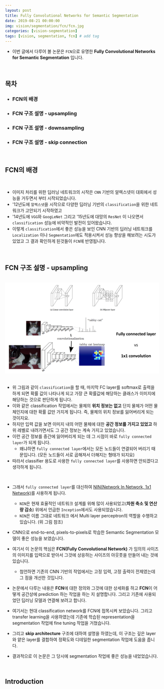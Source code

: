 ```yaml
---
layout: post
title: Fully Convolutional Networks for Semantic Segmentation
date: 2019-08-21 00:00:00
img: vision/segmentation/fcn/fcn.jpg
categories: [vision-segmentation] 
tags: [vision, segmentation, fcn] # add tag
---
```


- 이번 글에서 다루어 볼 논문은 `FCN`으로 유명한 **Fully Convolutional Networks for Semantic Segmentation** 입니다.

<br>

## **목차**

- ### FCN의 배경
- ### FCN 구조 설명 - upsampling
- ### FCN 구조 설명 - downsampling
- ### FCN 구조 설명 - skip connection

<br>

## **FCN의 배경**

<br>

- 이미지 처리를 위한 딥러닝 네트워크의 시작은 `CNN` 기반의 알렉스넷이 대회에서 성능을 거두면서 부터 시작되었습니다.
- '12년도에 `알렉스넷`을 시작으로 다양한 딥러닝 기반의 `classification`을 위한 네트워크가 고안되기 시작하였고
- '14년도에 `VGG`와 `GoogLeNet` 그리고 '15년도에 대망의 `ResNet` 이 나오면서 `classification` 성능에 비약적인 발전이 있어왔습니다.
- 이렇게 `classification`에서 좋은 성능을 보인 CNN 기반의 딥러닝 네트워크를 `Localization` 이나 `Segmentation`에도 적용시켜서 성능 향상을 해보려는 시도가 있었고 그 결과 확인하게 된것들이 `FCN`에 반영됩니다.

<br>

## **FCN 구조 설명 - upsampling**

<br>
<center><img src="..\assets\img\vision\segmentation\fcn\0.png" alt="Drawing" style="width: 600px;"/></center>
<br>

- 위 그림과 같이 `classification`을 할 때, 마지막 FC layer를 softmax로 출력을 하게 되면 확률 값이 나타나게 되고 가장 큰 확률값에 해당하는 클래스가 이미지에 해당하는 것으로 판단하게 됩니다.
- 이와 같은 classification 작업에서는 물체의 **위치 정보는 없고** 단지 물체가 어떤 물체인지에 대한 확률 값만 가지게 됩니다. 즉, 물체의 위치 정보를 잃어버리게 되는 것이지요.
- 하지만 입력 값을 보면 이미지 내의 어떤 물체에 대한 **공간 정보를 가지고 있었고** 하위 레벨로 내려가면서도 그 공간 정보는 계속 가지고 있었습니다. 
- 이런 공간 정보를 중간에 잃어버리게 되는 데 그 시점이 바로 `fully connected layer`가 되게 됩니다.
    - 왜냐하면 `fully connected layer`에서는 모든 노드들이 연결되어 버리기 때문입니다. (모든 노드들이 서로 곱해져서 더해지는 형태가 되지요)
- 따라서 classifier 용도로 사용한 `fully connected layer`를 사용하면 안되겠다고 생각하게 됩니다.

<br>

- 그래서 `fully connected layer`를 대신하여 [NIN(Network In Network, 1x1 Network)](https://gaussian37.github.io/dl-dlai-network_in_network/)를 사용하게 됩니다.
    - `NIN`은 현재 효율적인 네트워크 설계를 위해 많이 사용되었고(**차원 축소 및 연산량 감소**) 위에서 언급한 `Inception`에서도 사용되었습니다.
    - `NIN`은 이름 그대로 네트워크 에서 Multi layer perceptron의 역할을 수행하고 있습니다. (위 그림 참조)






- CNN으로 end-to-end, pixels-to-pixels로 학습한 Semantic Segmentation 모델이 좋은 성능을 보였습니다.
- 여기서 이 논문의 핵심은 **FCN(Fully Convolutional Network)** 가 임의의 사이즈의 이미지를 입력으로 받아서 그것에 상응하는 사이즈의 아웃풋을 만들어 내는 것에 있습니다.
  - 첨언하면 기존의 CNN 기반의 작업에서는 고정 입력, 고정 출력이 전제였는데 그 점을 개선한 것입니다.
- 논문에서 다루는 내용은 **FCN**에 대한 정의와 그것에 대한 상세화를 하고 **FCN**이 어떻게 공간상에 prediction 하는 작업을 하는 지 설명합니다. 그리고 기존에 사용되었던 딥러닝 모델과 연결해 보려고 합니다.
- 여기서는 현대 classification network를 FCN에 접목시켜 보았습니다. 그리고 transfer learning을 사용하였는데 기존에 학습된 representation을 segmentation 작업에 fine tuning 작업을 거쳤습니다.
- 그리고 **skip architecture** 구조에 대하여 설명을 하였는데, 이 구조는 깊은 layer와 얕은 layer를 결합하여 정확도와 디테일한 segmentation 작업에 도움을 줍니다.
- 결과적으로 이 논문은 그 당시에 segmentation 작업에 좋은 성능을 내었었습니다.

<br>

## **Introduction**

<br>

